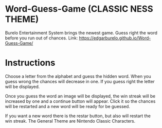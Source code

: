 # Word-Guess-Game (CLASSIC NESS THEME)

Burelo Entertainment System brings the newest game. Guess right the word before you run out of chances.
Link: https://edgarburelo.github.io/Word-Guess-Game/

# Instructions
Choose a letter from the alphabet and guess the hidden word. When you guess wrong the chances will decrease in one. If you guess right the letter will be displayed.

Once you guess the word an image will be displayed, the win streak will be increased by one and a continue button will appear. Click it so the chances will be restarted and a new word will be ready for be guessed. 

If you want a new word there is the restar button, but also will restart the win streak. The General Theme are Nintendo Classic Characters. 

